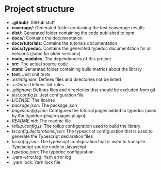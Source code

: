 # Project structure

- **.github/**: GitHub stuff
- **coverage/**: Generated folder containing the test converage results
- **dist/**: Generated folder containing the code published to npm
- **docs/**: Contains the documentation
- **docs/tutorials**: Contains the tutorials documentation
- **docs/typedoc**: Contains the generated typedoc documentation for all versions (jsdoc for older versions)
- **node_modules**: The dependencies of this project
- **src**: The actual source code
- **stats**: Generated folder containing build metrics about the library
- **test**: Jest unit tests
- _.eslintignore_: Defines files and directories not be linted
- _.eslintrc_: Defines lint rules
- _.gitignore_: Defines files and directories that should be excluded from git
- _jest.config.js_: Jest configuration file
- _LICENSE_: The license
- _package.json_: The package.json
- _pagesconfig.json_: Configures the tutorial pages added to typedoc (used by the typedoc-plugin-pages plugin)
- _README.md_: The readme file
- _rollup.config.js_: The rollup configuration used to build the library
- _tsconfig.declarations.json_: The typescript configuration that is used to generate the Typescript declaration files
- _tsconfig.json_: The typescript configuration that is used to transpile Typescript source code to Javascript
- _typedoc.json_: The typedoc configuration
- _yarn-error.log: Yarn error log
- _yarn.lock: Yarn lock file
